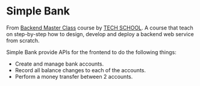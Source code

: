 # Simple Bank

From [Backend Master Class](https://bit.ly/backendmaster) course by [TECH SCHOOL](https://bit.ly/m/techschool).
A course that teach on step-by-step how to design, develop and deploy a backend web service from scratch.

Simple Bank provide APIs for the frontend to do the following things:

- Create and manage bank accounts.
- Record all balance changes to each of the accounts.
- Perform a money transfer between 2 accounts.
